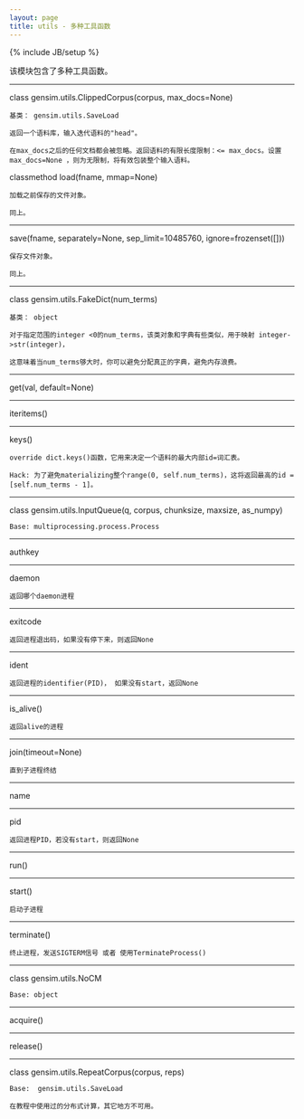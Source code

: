 ```yaml
---
layout: page
title: utils - 多种工具函数 
---
```

{% include JB/setup %}

该模块包含了多种工具函数。

------------------------------------------------------------

class gensim.utils.ClippedCorpus(corpus, max_docs=None)

    基类： gensim.utils.SaveLoad

    返回一个语料库，输入迭代语料的"head"。

    在max_docs之后的任何文档都会被忽略。返回语料的有限长度限制：<= max_docs。设置max_docs=None ，则为无限制，将有效包装整个输入语料。

classmethod load(fname, mmap=None)

    加载之前保存的文件对象。

    同上。

------------------------------------------------------------

save(fname, separately=None, sep_limit=10485760, ignore=frozenset([]))

    保存文件对象。

    同上。

------------------------------------------------------------

class gensim.utils.FakeDict(num_terms)

    基类： object

    对于指定范围的integer <0的num_terms，该类对象和字典有些类似，用于映射 integer->str(integer)，

    这意味着当num_terms够大时，你可以避免分配真正的字典，避免内存浪费。

------------------------------------------------------------

get(val, default=None)

------------------------------------------------------------

iteritems()

------------------------------------------------------------

keys()

    override dict.keys()函数，它用来决定一个语料的最大内部id=词汇表。

    Hack: 为了避免materializing整个range(0, self.num_terms)，这将返回最高的id = [self.num_terms - 1]。

------------------------------------------------------------

class gensim.utils.InputQueue(q, corpus, chunksize, maxsize, as_numpy)

    Base: multiprocessing.process.Process

------------------------------------------------------------

authkey

------------------------------------------------------------

daemon

    返回哪个daemon进程
------------------------------------------------------------

exitcode

    返回进程退出码，如果没有停下来，则返回None

------------------------------------------------------------

ident

    返回进程的identifier(PID)， 如果没有start，返回None

------------------------------------------------------------

is_alive()

    返回alive的进程

------------------------------------------------------------

join(timeout=None)

    直到子进程终结

------------------------------------------------------------

name

------------------------------------------------------------

pid
    
    返回进程PID，若没有start，则返回None

------------------------------------------------------------

run()

------------------------------------------------------------

start()

    启动子进程

------------------------------------------------------------

terminate()

    终止进程，发送SIGTERM信号 或者 使用TerminateProcess()

------------------------------------------------------------

class gensim.utils.NoCM

    Base: object

------------------------------------------------------------

acquire()

------------------------------------------------------------

release()

------------------------------------------------------------

class gensim.utils.RepeatCorpus(corpus, reps)

    Base:  gensim.utils.SaveLoad

    在教程中使用过的分布式计算，其它地方不可用。





















